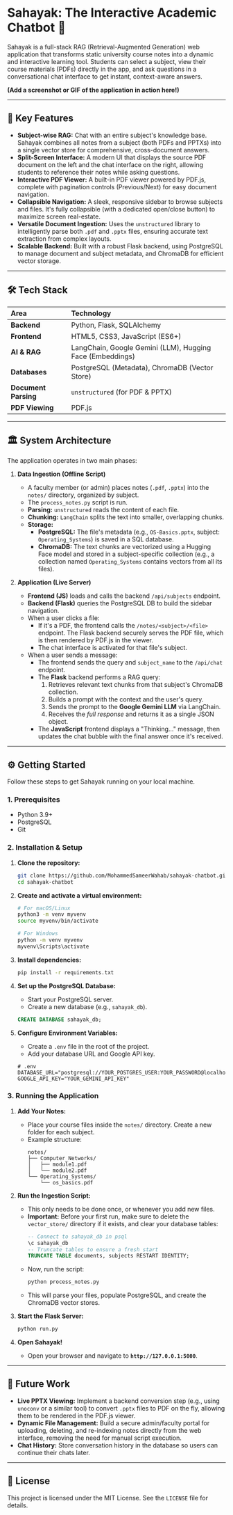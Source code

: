 # Sahayak: The Interactive Academic Chatbot 🤖

Sahayak is a full-stack RAG (Retrieval-Augmented Generation) web application that transforms static university course notes into a dynamic and interactive learning tool. Students can select a subject, view their course materials (PDFs) directly in the app, and ask questions in a conversational chat interface to get instant, context-aware answers.

**(Add a screenshot or GIF of the application in action here\!)**

-----

## 🚀 Key Features

  * **Subject-wise RAG:** Chat with an entire subject's knowledge base. Sahayak combines all notes from a subject (both PDFs and PPTXs) into a single vector store for comprehensive, cross-document answers.
  * **Split-Screen Interface:** A modern UI that displays the source PDF document on the left and the chat interface on the right, allowing students to reference their notes while asking questions.
  * **Interactive PDF Viewer:** A built-in PDF viewer powered by PDF.js, complete with pagination controls (Previous/Next) for easy document navigation.
  * **Collapsible Navigation:** A sleek, responsive sidebar to browse subjects and files. It's fully collapsible (with a dedicated open/close button) to maximize screen real-estate.
  * **Versatile Document Ingestion:** Uses the `unstructured` library to intelligently parse both `.pdf` and `.pptx` files, ensuring accurate text extraction from complex layouts.
  * **Scalable Backend:** Built with a robust Flask backend, using PostgreSQL to manage document and subject metadata, and ChromaDB for efficient vector storage.

-----

## 🛠️ Tech Stack

| Area | Technology |
| :--- | :--- |
| **Backend** | Python, Flask, SQLAlchemy |
| **Frontend** | HTML5, CSS3, JavaScript (ES6+) |
| **AI & RAG** | LangChain, Google Gemini (LLM), Hugging Face (Embeddings) |
| **Databases** | PostgreSQL (Metadata), ChromaDB (Vector Store) |
| **Document Parsing** | `unstructured` (for PDF & PPTX) |
| **PDF Viewing** | PDF.js |

-----

## 🏛️ System Architecture

The application operates in two main phases:

1.  **Data Ingestion (Offline Script)**

      * A faculty member (or admin) places notes (`.pdf`, `.pptx`) into the `notes/` directory, organized by subject.
      * The `process_notes.py` script is run.
      * **Parsing:** `unstructured` reads the content of each file.
      * **Chunking:** `LangChain` splits the text into smaller, overlapping chunks.
      * **Storage:**
          * **PostgreSQL:** The file's metadata (e.g., `OS-Basics.pptx`, subject: `Operating_Systems`) is saved in a SQL database.
          * **ChromaDB:** The text chunks are vectorized using a Hugging Face model and stored in a subject-specific collection (e.g., a collection named `Operating_Systems` contains vectors from all its files).

2.  **Application (Live Server)**

      * **Frontend (JS)** loads and calls the backend `/api/subjects` endpoint.
      * **Backend (Flask)** queries the PostgreSQL DB to build the sidebar navigation.
      * When a user clicks a file:
          * If it's a PDF, the frontend calls the `/notes/<subject>/<file>` endpoint. The Flask backend securely serves the PDF file, which is then rendered by PDF.js in the viewer.
          * The chat interface is activated for that file's subject.
      * When a user sends a message:
          * The frontend sends the query and `subject_name` to the `/api/chat` endpoint.
          * The **Flask** backend performs a RAG query:
            1.  Retrieves relevant text chunks from that subject's ChromaDB collection.
            2.  Builds a prompt with the context and the user's query.
            3.  Sends the prompt to the **Google Gemini LLM** via LangChain.
            4.  Receives the *full response* and returns it as a single JSON object.
          * The **JavaScript** frontend displays a "Thinking..." message, then updates the chat bubble with the final answer once it's received.

-----

## ⚙️ Getting Started

Follow these steps to get Sahayak running on your local machine.

### 1\. Prerequisites

  * Python 3.9+
  * PostgreSQL
  * Git

### 2\. Installation & Setup

1.  **Clone the repository:**

    ```bash
    git clone https://github.com/MohammedSameerWahab/sahayak-chatbot.git
    cd sahayak-chatbot
    ```

2.  **Create and activate a virtual environment:**

    ```bash
    # For macOS/Linux
    python3 -m venv myvenv
    source myvenv/bin/activate

    # For Windows
    python -m venv myvenv
    myvenv\Scripts\activate
    ```

3.  **Install dependencies:**

    ```bash
    pip install -r requirements.txt
    ```

4.  **Set up the PostgreSQL Database:**

      * Start your PostgreSQL server.
      * Create a new database (e.g., `sahayak_db`).

    <!-- end list -->

    ```sql
    CREATE DATABASE sahayak_db;
    ```

5.  **Configure Environment Variables:**

      * Create a `.env` file in the root of the project.
      * Add your database URL and Google API key.

    <!-- end list -->

    ```.env
    # .env
    DATABASE_URL="postgresql://YOUR_POSTGRES_USER:YOUR_PASSWORD@localhost:5432/sahayak_db"
    GOOGLE_API_KEY="YOUR_GEMINI_API_KEY"
    ```

### 3\. Running the Application

1.  **Add Your Notes:**

      * Place your course files inside the `notes/` directory. Create a new folder for each subject.
      * Example structure:
        ```
        notes/
        ├── Computer_Networks/
        │   ├── module1.pdf
        │   └── module2.pdf
        └── Operating_Systems/
            └── os_basics.pdf
        ```

2.  **Run the Ingestion Script:**

      * This only needs to be done once, or whenever you add new files.
      * **Important:** Before your first run, make sure to delete the `vector_store/` directory if it exists, and clear your database tables:
        ```sql
        -- Connect to sahayak_db in psql
        \c sahayak_db
        -- Truncate tables to ensure a fresh start
        TRUNCATE TABLE documents, subjects RESTART IDENTITY;
        ```
      * Now, run the script:
        ```bash
        python process_notes.py
        ```
      * This will parse your files, populate PostgreSQL, and create the ChromaDB vector stores.

3.  **Start the Flask Server:**

    ```bash
    python run.py
    ```

4.  **Open Sahayak\!**

      * Open your browser and navigate to **`http://127.0.0.1:5000`**.

-----

## 🔮 Future Work

  * **Live PPTX Viewing:** Implement a backend conversion step (e.g., using `unoconv` or a similar tool) to convert `.pptx` files to PDF on the fly, allowing them to be rendered in the PDF.js viewer.
  * **Dynamic File Management:** Build a secure admin/faculty portal for uploading, deleting, and re-indexing notes directly from the web interface, removing the need for manual script execution.
  * **Chat History:** Store conversation history in the database so users can continue their chats later.

-----

## 📄 License

This project is licensed under the MIT License. See the `LICENSE` file for details.
